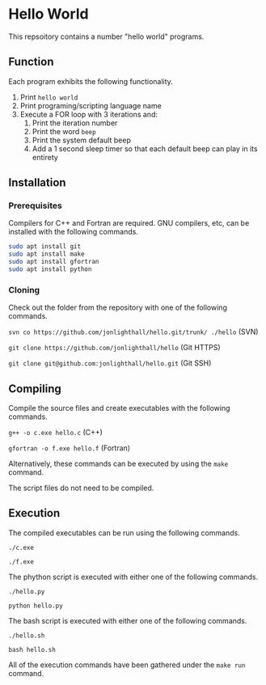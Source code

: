 # Hello World
This repsoitory contains a number "hello world" programs.

## Function
Each program exhibits the following functionality.
1. Print `hello world`
1. Print programing/scripting language name
1. Execute a FOR loop with 3 iterations and:
   1. Print the iteration number
   1. Print the word `beep`
   2. Print the system default beep 
   3. Add a 1 second sleep timer so that each default beep can play in its entirety 

## Installation

### Prerequisites

Compilers for C++ and Fortran are required.
GNU compilers, etc, can be installed with the following commands.

```bash
sudo apt install git
sudo apt install make
sudo apt install gfortran
sudo apt install python
```

### Cloning

Check out the folder from the repository with one of the following commands.

`svn co https://github.com/jonlighthall/hello.git/trunk/ ./hello` (SVN)

`git clone https://github.com/jonlighthall/hello` (Git HTTPS)

`git clone git@github.com:jonlighthall/hello.git` (Git SSH)

## Compiling
Compile the source files and create executables with the following commands.

`g++ -o c.exe hello.c` (C++)

`gfortran -o f.exe hello.f` (Fortran)

Alternatively, these commands can be executed by using the `make` command.

The script files do not need to be compiled.

## Execution
The compiled executables can be run using the following commands.
  
`./c.exe`
  
`./f.exe`

The phython script is executed with either one of the following commands.

`./hello.py`

`python hello.py`

The bash script is executed with either one of the following commands.

`./hello.sh`

`bash hello.sh`

All of the execution commands have been gathered under the `make run` command.
